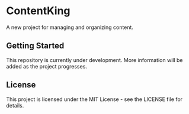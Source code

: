 # ContentKing

A new project for managing and organizing content.

## Getting Started

This repository is currently under development. More information will be added as the project progresses.

## License

This project is licensed under the MIT License - see the LICENSE file for details. 